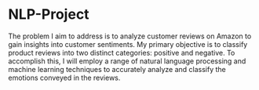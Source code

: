 # NLP-Project
The problem I aim to address is to analyze customer reviews on Amazon to gain insights into customer sentiments. My primary objective is to classify product reviews into two distinct categories: positive and negative. To accomplish this, I will employ a range of natural language processing and machine learning techniques to accurately analyze and classify the emotions conveyed in the reviews.

